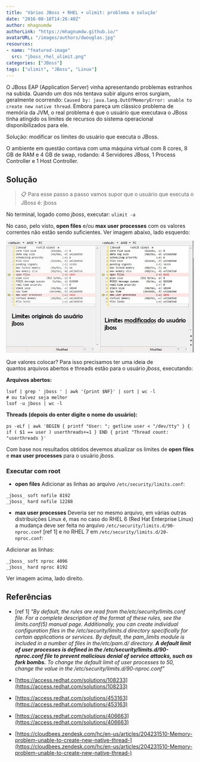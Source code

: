 ```yaml
---
title: 'Vários JBoss + RHEL + ulimit: problema e solução'
date: "2016-08-18T14:26:40Z"
author: mhagnumdw
authorLink: "https://mhagnumdw.github.io/"
avatarURL: "/images/authors/dwouglas.jpg"
resources:
- name: "featured-image"
  src: "jboss_rhel_ulimit.png"
categories: ["JBoss"]
tags: ["ulimit", "JBoss", "Linux"]
---
```


O JBoss EAP (Application Server) vinha apresentando problemas estranhos na subida. Quando um dos nós tentava subir alguns erros surgiam, geralmente ocorrendo: `Caused by: java.lang.OutOfMemoryError: unable to create new native thread`. Embora pareça um clássico problema de memória da JVM, o real problema é que o usuário que executava o JBoss tinha atingido os limites de recursos do sistema operacional disponibilizados para ele.

<!--more-->

Solução: modificar os limites do usuário que executa o JBoss.

O ambiente em questão contava com uma máquina virtual com 8 cores, 8 GB de RAM e 4 GB de swap, rodando: 4 Servidores JBoss, 1 Process Controller e 1 Host Controller.

## Solução

> 📋 Para esse passo a passo vamos supor que o usuário que executa o JBoss é: jboss

No terminal, logado como _jboss_, executar: `ulimit -a`

No caso, pelo visto, **open files** e/ou **max user processes** com os valores correntes não estão sendo suficientes. Ver imagem abaixo, lado esquerdo:

![Anexo 2 - Limite original e modificado usuario jboss](anexo-2-limite-original-e-modificado-usuario-jboss1.jpg)

Que valores colocar? Para isso precisamos ter uma ideia de quantos arquivos abertos e threads estão para o usuário _jboss_, executando:

**Arquivos abertos:**

```shell
lsof | grep ' jboss ' | awk '{print $NF}' | sort | wc -l
# ou talvez seja melhor
lsof -u jboss | wc -l
```

**Threads (depois do enter digite o nome do usuário):**

```shell
ps -eLf | awk 'BEGIN { printf "User: "; getline user < "/dev/tty" } { if ( $1 == user ) userthreads+=1 } END { print "Thread count: "userthreads }'
```

Com base nos resultados obtidos devemos atualizar os limites de **open files** e **max user processes** para o usuário _jboss._

### Executar com root

- **open files**
Adicionar as linhas ao arquivo `/etc/security/limits.conf`:

```text
_jboss_ soft nofile 8192
_jboss_ hard nofile 12288
```

- **max user processes**
Deveria ser no mesmo arquivo, em várias outras distribuições Linux é, mas no caso do RHEL 6 (Red Hat Enterprise Linux) a mudança deve ser feita no arquivo `/etc/security/limits.d/90-nproc.conf` \[ref 1\] e no RHEL 7 em `/etc/security/limits.d/20-nproc.conf`:

Adicionar as linhas:

```text
_jboss_ soft nproc 4096
_jboss_ hard nproc 8192
```

Ver imagem acima, lado direito.

## Referências

- \[ref 1\] _"By default, the rules are read from the/etc/security/limits.conf file. For a complete description of the format of these rules, see the limits.conf(5) manual page. Additionally, you can create individual configuration files in the /etc/security/limits.d directory specifically for certain applications or services. By default, the pam_limits module is included in a number of files in the/etc/pam.d/ directory. **A default limit of user processes is defined in the /etc/security/limits.d/90-nproc.conf file to prevent malicious denial of service attacks, such as fork bombs.** To change the default limit of user processes to 50, change the value in the /etc/security/limits.d/90-nproc.conf"_

- [https://access.redhat.com/solutions/108233](https://access.redhat.com/solutions/108233)

- [https://access.redhat.com/solutions/453163](https://access.redhat.com/solutions/453163)

- [https://access.redhat.com/solutions/406663](https://access.redhat.com/solutions/406663)

- [https://cloudbees.zendesk.com/hc/en-us/articles/204231510-Memory-problem-unable-to-create-new-native-thread-](https://cloudbees.zendesk.com/hc/en-us/articles/204231510-Memory-problem-unable-to-create-new-native-thread-)
